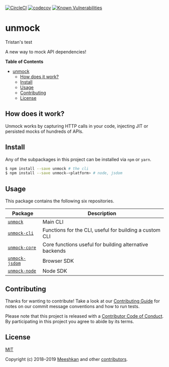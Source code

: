 [![CircleCI](https://circleci.com/gh/unmock/unmock-js.svg?style=svg)](https://circleci.com/gh/unmock/unmock-js)
[![codecov](https://codecov.io/gh/unmock/unmock-js/branch/dev/graph/badge.svg)](https://codecov.io/gh/unmock/unmock-js)
[![Known Vulnerabilities](https://snyk.io/test/github/unmock/unmock-js/badge.svg?targetFile=package.json)](https://snyk.io/test/github/unmock/unmock-js?targetFile=package.json)

# unmock

Tristan's test

A new way to mock API dependencies!

**Table of Contents**

<!-- toc -->

- [unmock](#unmock)
  - [How does it work?](#how-does-it-work)
  - [Install](#install)
  - [Usage](#usage)
  - [Contributing](#contributing)
  - [License](#license)

<!-- tocstop -->

## How does it work?

Unmock works by capturing HTTP calls in your code, injecting JIT or persisted mocks of hundreds of APIs.

## Install

Any of the subpackages in this project can be installed via `npm` or `yarn`.

```sh
$ npm install --save unmock # the cli
$ npm install --save unmock-<platform> # node, jsdom
```

## Usage

This package contains the following six repositories.

| Package                                           | Description                                             |
| ------------------------------------------------- | ------------------------------------------------------- |
| [`unmock`](packages/unmock/README.md)             | Main CLI                                                |
| [`unmock-cli`](packages/unmock-cli/README.md)     | Functions for the CLI, useful for building a custom CLI |
| [`unmock-core`](packages/unmock-core/README.md)   | Core functions useful for building alternative backends |
| [`unmock-jsdom`](packages/unmock-jsdom/README.md) | Browser SDK                                             |
| [`unmock-node`](packages/unmock-node/README.md)   | Node SDK                                                |

## Contributing

Thanks for wanting to contribute! Take a look at our [Contributing Guide](CONTRIBUTING.md) for notes on our commit message conventions and how to run tests.

Please note that this project is released with a [Contributor Code of Conduct](CODE_OF_CONDUCT.md).
By participating in this project you agree to abide by its terms.

## License

[MIT](LICENSE)

Copyright (c) 2018–2019 [Meeshkan](http://meeshkan.com) and other [contributors](https://github.com/unmock/unmock-js/graphs/contributors).
